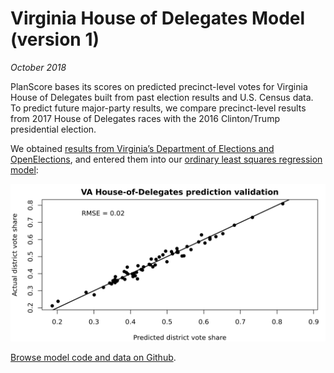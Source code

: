 Virginia House of Delegates Model (version 1)
===

_October 2018_

PlanScore bases its scores on predicted precinct-level votes for Virginia House of Delegates built from past election results and U.S. Census data. To predict future major-party results, we compare precinct-level results from 2017 House of Delegates races with the 2016 Clinton/Trump presidential election.

We obtained [results from Virginia’s Department of Elections and OpenElections](https://docs.google.com/spreadsheets/d/1c4TWXsXsBIVLBMifQGmUSVjjU4qCZ1qYpfmREsCiUDE), and entered them into our [ordinary least squares regression model](https://github.com/PlanScore/Model-Generator):

![Prediction validation graph with RMSE = 0.02](VA_pred_v_actual_House-of-Delegates.png)

[Browse model code and data on Github](https://github.com/PlanScore/Model-VA/tree/d2f65a5).
